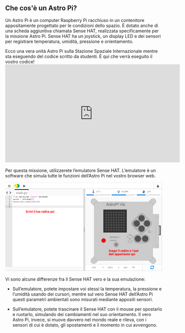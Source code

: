 ## Che cos'è un Astro Pi?

Un Astro Pi è un computer Raspberry Pi racchiuso in un contenitore appositamente progettato per le condizioni dello spazio. È dotato anche di una scheda aggiuntiva chiamata Sense HAT, realizzata specificamente per la missione Astro Pi. Sense HAT ha un joystick, un display LED e dei sensori per registrare temperatura, umidità, pressione e orientamento.

Ecco una vera unità Astro Pi sulla Stazione Spaziale Internazionale mentre sta eseguendo del codice scritto da studenti. È qui che verrà eseguito il vostro codice! <iframe width="560" height="315" src="https://www.youtube.com/embed/4ykbAJeGPMM" frameborder="0" allow="accelerometer; autoplay; encrypted-media; gyroscope; picture-in-picture" allowfullscreen mark="crwd-mark"></iframe> 

>

Per questa missione, utilizzerete l’emulatore Sense HAT. L’emulatore è un software che simula tutte le funzioni dell’Astro Pi nel vostro browser web.

![Emulatore Sense HAT](images/sense-hat-emulator.png)

Vi sono alcune differenze fra il Sense HAT vero e la sua emulazione:

- Sull’emulatore, potete impostare voi stessi la temperatura, la pressione e l’umidità usando dei cursori, mentre sul vero Sense HAT dell’Astro Pi questi parametri ambientali sono misurati mediante appositi sensori.

- Sull’emulatore, potete trascinare il Sense HAT con il mouse per spostarlo e ruotarlo, simulando dei cambiamenti nel suo orientamento. Il vero Astro Pi, invece, si muove davvero nel mondo reale e rileva, con i sensori di cui è dotato, gli spostamenti e il momento in cui avvengono.